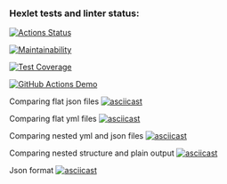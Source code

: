 ### Hexlet tests and linter status:
[![Actions Status](https://github.com/NickShelud/php-project-48/workflows/hexlet-check/badge.svg)](https://github.com/NickShelud/php-project-48/actions)

[![Maintainability](https://api.codeclimate.com/v1/badges/7ecc4d78c0301435eac2/maintainability)](https://codeclimate.com/github/NickShelud/php-project-48/maintainability)

[![Test Coverage](https://api.codeclimate.com/v1/badges/7ecc4d78c0301435eac2/test_coverage)](https://codeclimate.com/github/NickShelud/php-project-48/test_coverage)

[![GitHub Actions Demo](https://github.com/NickShelud/php-project-48/actions/workflows/github-actions-demo.yml/badge.svg)](https://github.com/NickShelud/php-project-48/actions/workflows/github-actions-demo.yml)

Comparing flat json files
[![asciicast](https://asciinema.org/a/541742.svg)](https://asciinema.org/a/541742)

Comparing flat yml files
[![asciicast](https://asciinema.org/a/546348.svg)](https://asciinema.org/a/546348)

Сomparing nested yml and json files
[![asciicast](https://asciinema.org/a/546347.svg)](https://asciinema.org/a/546347)

Comparing nested structure and plain output
[![asciicast](https://asciinema.org/a/546953.svg)](https://asciinema.org/a/546953)

Json format
[![asciicast](https://asciinema.org/a/546957.svg)](https://asciinema.org/a/546957)